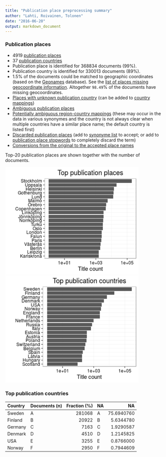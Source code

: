 ```yaml
---
title: "Publication place preprocessing summary"
author: "Lahti, Roivainen, Tolonen"
date: "2016-06-20"
output: markdown_document
---
```


### Publication places

 * 4919 [publication places](output.tables/publication_place_accepted.csv)
 * 37 [publication countries](output.tables/country_accepted.csv) 
 * Publication place is identified for 368834 documents (99%). 
 * Publication country is identified for 330013 documents (89%).
 * 1.5% of the documents could be matched to geographic coordinates (based on the [Geonames](http://download.geonames.org/export/dump/) database). See the [list of places missing geocoordinate information](output.tables/absentgeocoordinates.csv). Altogether ``98.49``% of the documents have missing geocoordinates.
 * [Places with unknown publication country](output.tables/publication_place_missingcountry.csv) (can be added to [country mappings](https://github.com/rOpenGov/bibliographica/blob/master/inst/extdata/reg2country.csv))
 * [Ambiguous publication places](output.tables/publication_place_ambiguous.csv)
 * [Potentially ambiguous region-country mappings](output.tables/publication_country_ambiguous.csv) (these may occur in the data in various synonymes and the country is not always clear when multiple countries have a similar place name; the default country is listed first)
 * [Discarded publication places](output.tables/publication_place_discarded.csv) (add to [synonyme list](https://github.com/rOpenGov/bibliographica/blob/master/inst/extdata/PublicationPlaceSynonymes.csv) to accept; or add to [publication place stopwords](https://github.com/rOpenGov/bibliographica/blob/master/inst/extdata/stopwords_for_place.csv) to completely discard the term)
 * [Conversions from the original to the accepted place names](output.tables/publication_place_conversion_nontrivial.csv)

Top-20 publication places are shown together with the number of documents.

<img src="figure/summaryplace-1.png" title="plot of chunk summaryplace" alt="plot of chunk summaryplace" width="430px" /><img src="figure/summaryplace-2.png" title="plot of chunk summaryplace" alt="plot of chunk summaryplace" width="430px" />


### Top publication countries


|Country |Documents (n) | Fraction (%)|NA |         NA|
|:-------|:-------------|------------:|:--|----------:|
|Sweden  |A             |       281068|A  | 75.6940760|
|Finland |B             |        20922|B  |  5.6344780|
|Germany |C             |         7163|C  |  1.9290587|
|Denmark |D             |         4510|D  |  1.2145825|
|USA     |E             |         3255|E  |  0.8766000|
|Norway  |F             |         2950|F  |  0.7944609|

